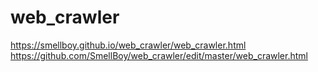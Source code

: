 # web_crawler
https://smellboy.github.io/web_crawler/web_crawler.html
https://github.com/SmellBoy/web_crawler/edit/master/web_crawler.html
